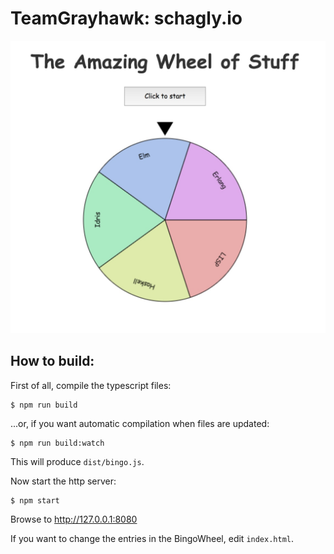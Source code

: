 # TeamGrayhawk: schagly.io

![screenshot](bingo.jpeg)

## How to build:

First of all, compile the typescript files:

    $ npm run build

...or, if you want automatic compilation when files are updated:

    $ npm run build:watch

This will produce `dist/bingo.js`.

Now start the http server:

    $ npm start

Browse to http://127.0.0.1:8080

If you want to change the entries in the BingoWheel, edit `index.html`.
